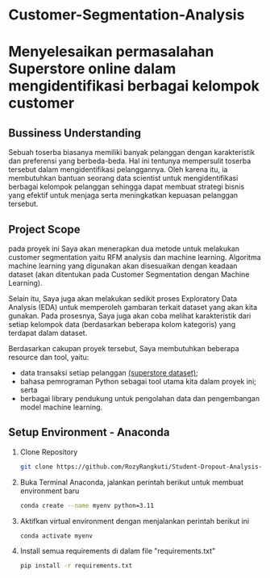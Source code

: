 # Customer-Segmentation-Analysis

# Menyelesaikan permasalahan Superstore online dalam mengidentifikasi berbagai kelompok customer

## Bussiness Understanding
Sebuah toserba biasanya memiliki banyak pelanggan dengan karakteristik dan preferensi yang berbeda-beda. 
Hal ini tentunya mempersulit toserba tersebut dalam mengidentifikasi pelanggannya. 
Oleh karena itu, ia membutuhkan bantuan seorang data scientist untuk mengidentifikasi berbagai kelompok pelanggan sehingga dapat membuat strategi bisnis yang efektif untuk menjaga serta meningkatkan kepuasan pelanggan tersebut.

## Project Scope
pada proyek ini Saya akan menerapkan dua metode untuk melakukan customer segmentation yaitu RFM analysis dan machine learning. Algoritma machine learning yang digunakan akan disesuaikan dengan keadaan dataset (akan ditentukan pada Customer Segmentation dengan Machine Learning).

Selain itu, Saya juga akan melakukan sedikit proses Exploratory Data Analysis (EDA) untuk memperoleh gambaran terkait dataset yang akan kita gunakan. Pada prosesnya, Saya juga akan coba melihat karakteristik dari setiap kelompok data (berdasarkan beberapa kolom kategoris) yang terdapat dalam dataset. 

Berdasarkan cakupan proyek tersebut, Saya membutuhkan beberapa resource dan tool, yaitu:
- data transaksi setiap pelanggan [(superstore dataset)](https://www.kaggle.com/datasets/vivek468/superstore-dataset-final);
- bahasa pemrograman Python sebagai tool utama kita dalam proyek ini; serta
- berbagai library pendukung untuk pengolahan data dan pengembangan model machine learning.

## Setup Environment - Anaconda

1. Clone Repository
   ```bash
   git clone https://github.com/RozyRangkuti/Student-Dropout-Analysis-and-Prediction.git
   ```

2. Buka Terminal Anaconda, jalankan perintah berikut untuk membuat environment baru
   ```bash
   conda create --name myenv python=3.11
   ```
   
3. Aktifkan virtual environment dengan menjalankan perintah berikut ini
   ```bash
   conda activate myenv
   ```
   
4. Install semua requirements di dalam file "requirements.txt"
   ```bash
   pip install -r requirements.txt
